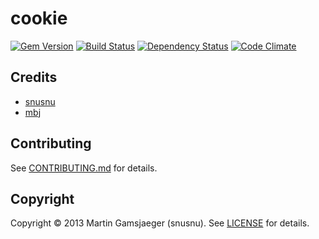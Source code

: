 # cookie

[![Gem Version](https://badge.fury.io/rb/cookie.png)][gem]
[![Build Status](https://secure.travis-ci.org/snusnu/cookie.png?branch=master)][travis]
[![Dependency Status](https://gemnasium.com/snusnu/cookie.png)][gemnasium]
[![Code Climate](https://codeclimate.com/github/snusnu/cookie.png)][codeclimate]

[gem]: https://rubygems.org/gems/cookie
[travis]: https://travis-ci.org/snusnu/cookie
[gemnasium]: https://gemnasium.com/snusnu/cookie
[codeclimate]: https://codeclimate.com/github/snusnu/cookie

## Credits

* [snusnu](https://github.com/snusnu)
* [mbj](https://github.com/mbj)

## Contributing

See [CONTRIBUTING.md](CONTRIBUTING.md) for details.

## Copyright

Copyright &copy; 2013 Martin Gamsjaeger (snusnu). See [LICENSE](LICENSE) for details.
